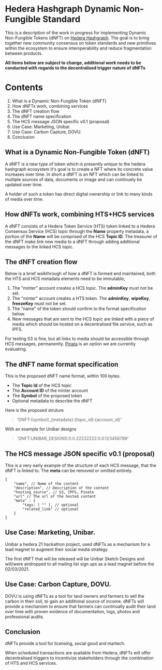# Hedera Hashgraph Dynamic Non-Fungible Standard

This is a description of the work in progress for implementing Dynamic Non-Fungible Tokens (dNFT) on [Hedera Hashgraph](https://hedera.com/). The goal is to bring together new community consensus on token standards and new primitives within the ecosystem to ensure interoperability and reduce fragmentation between products.

**All items below are subject to change, additional work needs to be conducted with regards to the decentralised trigger nature of dNFTs**

# Contents

1. What is a Dynamic Non-Fungible Token (dNFT)
2. How dNFTs work, combining services
3. The dNFT creation flow 
4. The dNFT name specification
5. The HCS message JSON specific v0.1 (proposal) 
6. Use Case: Marketing, Unibar.
7. Use Case: Carbon Capture, DOVU.
8. Conclusion

## What is a Dynamic Non-Fungible Token (dNFT)

A dNFT is a new type of token which is presently unique to the hedera hashgraph ecosystem it's goal is to create a NFT where its concrete value increases over time. In short a dNFT is an NFT which can be linked to multiple sources of data, documents or image and can continuely be updated over time.

A holder of such a token has direct digital ownership or link to many kinds of media over time. 

## How dNFTs work, combining HTS+HCS services

A dNFT consists of a Hedera Token Service (HTS) token linked to a Hedera Consensus Service (HCS) topic through the **Name** property metadata, a portion of the **Name** will be comprised of the HCS **Topic ID**. The treasurer of the dNFT make link new media to a dNFT through adding additional messages to the linked HCS topic. 

## The dNFT creation flow 

Below is a brief walkthrough of how a dNFT is formed and maintained, both the HTS and HCS metadata elements need to be immutable,

1. The "minter" account creates a HCS topic. The **adminKey** must not be set.
2. The "minter" account creates a HTS token. The **adminKey**, **wipeKey**, **freezeKey** must not be set.
3. The "name" of the token should confirm to the format specification below.
4. New messages that are sent to the HCS topic are linked with a piece of media which should be hosted on a decentralised file service, such as IPFS.

For testing S3 is fine, but all links to media should be accessible through HCS messages, permanently. [Pinata](https://pinata.cloud/pricing) is an option we are currently evaluating.

## The dNFT name format specification

This is the proposed dNFT name format, within 100 bytes.

- The **Topic Id** of the HCS topic
- The **Account ID** of the minter account
- The **Symbol** of the proposed token 
- Optional metadata to describe the dNFT

Here is the proposed struture

> 'DNFT:{symbol}_{metadata}:{topic_id}:{account_id}'

With an example for Unibar designs

> 'DNFT:UNIBAR_DESIGNS:0.0.22222222:0.0.123456789'

## The HCS message JSON specific v0.1 (proposal) 

This is a very early example of the structure of each HCS message, that the dNFT is linked to. The **meta** can be removed or omitted entirely.   

```
{
    "name", // Name of the content
    "description", // Description of the content
    "hosting_source", // S3, IPFS, Pinata
    "url" // The url of the hosted content
    "meta" : { 
        "tags: [ "" ], // optional
        "related_link" // optional
    }
}
```

## Use Case: Marketing, Unibar.

Unibar a hedera 21 hackathon project, used dNFTs as a mechanism for a lead magnet to augment their social media strategy.   

The first dNFT that will be released will be Unibar Sketch Designs and will/were airdropped to all mailing list sign ups as a lead magnet before the 02/03/2021.

## Use Case: Carbon Capture, DOVU.

DOVU is using dNFTs as a tool for land owners and farmers to sell the carbon in their soil, to gain an additional source of income. dNFTs will provide a mechanism to ensure that farmers can continually audit their land over time with proven evidence of documentation, logs, photos and professional audits.

## Conclusion

dNFTs provide a tool for licensing, social good and martech.

When scheduled transactions are available from Hedera, dNFTs will offer decentralised triggers to incentivize stakeholders through the combination of HTS and HCS services.



